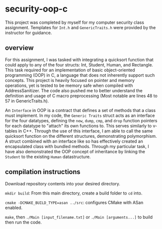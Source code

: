 # security-oop-c
This project was completed by myself for my computer security class assignment. Templates for `Int.h` and `GenericTraits.h` were provided by the instructor for guidance.

## overview
For this assignment, I was tasked with integrating a quicksort function that could apply to any of the four structs: Int, Student, Human, and Rectangle.
This task required for an implementation of basic object-oriented programming (OOP) in C, a language that does not inherently support such concepts.
This project is heavily focused on pointer and memory operations, yet is tested to be memory safe when compiled with AddressSanitizer.
The code also pushed me to better understand the definition and usage of C macro preprocessing (Most notable are lines 48 to 57 in GenericTraits.h).

An `Interface` in OOP is a contract that defines a set of methods that a class must implement. In my code, the `Generic Traits` struct acts as an interface for the four datatypes,
defining the `new`, `dump`, `cmp`, and `drop` function pointers for each datatype to "attach" its own functions to. This serves similarly to v-tables in C++.
Through the use of this interface, I am able to call the same quicksort function on the different structures, demonstrating polymorphism.
A struct combined with an interface like so has effectively created an encapsulated class with bundled methods.
Through my particular task, I have also demonstrated the OOP concept of inheritance by linking the `Student` to the existing `Human` datastructure.

## compilation instructions
Download repository contents into your desired directory.

`mkdir build`: From this main directory, create a build folder to `cd` into.

`cmake -DCMAKE_BUILD_TYPE=asan ../src`: configures CMake with ASan enabled.

`make`, then `./Main [input_filename.txt]` or `./Main [arguments...]` to build then run the code.
